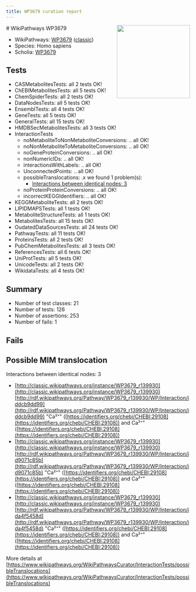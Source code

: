 ```yaml
---
title: WP3679 curation report
---
```


<img style="float: right; width: 200px" src="https://upload.wikimedia.org/wikipedia/commons/thumb/8/83/Wplogo_with_text_500.png/640px-Wplogo_with_text_500.png" />
# WikiPathways WP3679

* WikiPathways: [WP3679](https://wikipathways.org/pathways/WP3679) ([classic](https://classic.wikipathways.org/instance/WP3679))
* Species: Homo sapiens
* Scholia: [WP3679](https://scholia.toolforge.org/wikipathways/WP3679)
## Tests
* CASMetabolitesTests: all 2 tests OK!
* ChEBIMetabolitesTests: all 5 tests OK!
* ChemSpiderTests: all 2 tests OK!
* DataNodesTests: all 5 tests OK!
* EnsemblTests: all 4 tests OK!
* GeneTests: all 5 tests OK!
* GeneralTests: all 15 tests OK!
* HMDBSecMetabolitesTests: all 3 tests OK!
* InteractionTests
    * noMetaboliteToNonMetaboliteConversions: .. all OK!
    * noNonMetaboliteToMetaboliteConversions: .. all OK!
    * noGeneProteinConversions: .. all OK!
    * nonNumericIDs: .. all OK!
    * interactionsWithLabels: .. all OK!
    * UnconnectedPoints: .. all OK!
    * possibleTranslocations: .x we found 1 problem(s):
        * [Interactions between identical nodes: 3](#1c118208)
    * noProteinProteinConversions: .. all OK!
    * incorrectKEGGIdentifiers: .. all OK!
* KEGGMetaboliteTests: all 2 tests OK!
* LIPIDMAPSTests: all 1 tests OK!
* MetaboliteStructureTests: all 1 tests OK!
* MetabolitesTests: all 15 tests OK!
* OudatedDataSourcesTests: all 24 tests OK!
* PathwayTests: all 11 tests OK!
* ProteinsTests: all 2 tests OK!
* PubChemMetabolitesTests: all 3 tests OK!
* ReferencesTests: all 6 tests OK!
* UniProtTests: all 5 tests OK!
* UnicodeTests: all 2 tests OK!
* WikidataTests: all 4 tests OK!


## Summary

* Number of test classes: 21
* Number of tests: 126
* Number of assertions: 253
* Number of fails: 1

## Fails

<a name="1c118208" />

## Possible MIM translocation

Interactions between identical nodes: 3

* [http://classic.wikipathways.org/instance/WP3679_r139930](http://classic.wikipathways.org/instance/WP3679_r139930) [http://rdf.wikipathways.org/Pathway/WP3679_r139930/WP/Interaction/iddcb9dd99](http://rdf.wikipathways.org/Pathway/WP3679_r139930/WP/Interaction/iddcb9dd99) "Ca²⁺" ([https://identifiers.org/chebi/CHEBI:29108](https://identifiers.org/chebi/CHEBI:29108)) and 
Ca²⁺" ([https://identifiers.org/chebi/CHEBI:29108](https://identifiers.org/chebi/CHEBI:29108))
* [http://classic.wikipathways.org/instance/WP3679_r139930](http://classic.wikipathways.org/instance/WP3679_r139930) [http://rdf.wikipathways.org/Pathway/WP3679_r139930/WP/Interaction/id9071c85b](http://rdf.wikipathways.org/Pathway/WP3679_r139930/WP/Interaction/id9071c85b) "Ca²⁺" ([https://identifiers.org/chebi/CHEBI:29108](https://identifiers.org/chebi/CHEBI:29108)) and 
Ca²⁺" ([https://identifiers.org/chebi/CHEBI:29108](https://identifiers.org/chebi/CHEBI:29108))
* [http://classic.wikipathways.org/instance/WP3679_r139930](http://classic.wikipathways.org/instance/WP3679_r139930) [http://rdf.wikipathways.org/Pathway/WP3679_r139930/WP/Interaction/ida4f5458d](http://rdf.wikipathways.org/Pathway/WP3679_r139930/WP/Interaction/ida4f5458d) "Ca²⁺" ([https://identifiers.org/chebi/CHEBI:29108](https://identifiers.org/chebi/CHEBI:29108)) and 
Ca²⁺" ([https://identifiers.org/chebi/CHEBI:29108](https://identifiers.org/chebi/CHEBI:29108))


More details at [https://www.wikipathways.org/WikiPathwaysCurator/InteractionTests/possibleTranslocations](https://www.wikipathways.org/WikiPathwaysCurator/InteractionTests/possibleTranslocations)

